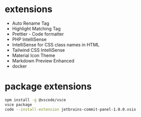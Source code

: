 # extensions

* Auto Rename Tag
* Highlight Matching Tag
* Prettier - Code formatter
* PHP IntelliSense
* IntelliSense for CSS class names in HTML
* Tailwind CSS IntelliSense
* Material Icon Theme
* Markdown Preview Enhanced
* docker

# package extensions

```sh
npm install -g @vscode/vsce
vsce package
code --install-extension jetbrains-commit-panel-1.0.0.vsix
```